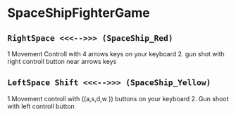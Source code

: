# SpaceShipFighterGame

##   `RightSpace <<<-->>> (SpaceShip_Red)`
1 Movement Controll with 4 arrows keys on your keyboard
2. gun shot with right controll button near arrows keys

## `LeftSpace Shift <<<-->>> (SpaceShip_Yellow)`
1.Movement controll with  ((a,s,d,w )) buttons on your keyboard
2. Gun shoot with left controll button 



